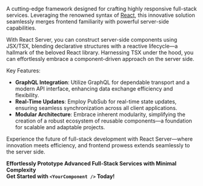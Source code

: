 A cutting-edge framework designed for crafting highly responsive full-stack services. Leveraging the renowned syntax of [React](https://react.dev/), this innovative solution seamlessly merges frontend familiarity with powerful server-side capabilities.

With React Server, you can construct server-side components using JSX/TSX, blending declarative structures with a reactive lifecycle—a hallmark of the beloved React library. Harnessing TSX under the hood, you can effortlessly embrace a component-driven approach on the server side.

Key Features:

- **GraphQL Integration**: Utilize GraphQL for dependable transport and a modern API interface, enhancing data exchange efficiency and flexibility.
- **Real-Time Updates**: Employ PubSub for real-time state updates, ensuring seamless synchronization across all client applications.
- **Modular Architecture**: Embrace inherent modularity, simplifying the creation of a robust ecosystem of reusable components—a foundation for scalable and adaptable projects.

Experience the future of full-stack development with React Server—where innovation meets efficiency, and frontend prowess extends seamlessly to the server side.

**Effortlessly Prototype Advanced Full-Stack Services with Minimal Complexity**  
**Get Started with `<YourComponent />` Today!**
